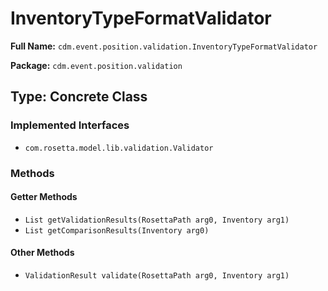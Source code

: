 # InventoryTypeFormatValidator

**Full Name:** `cdm.event.position.validation.InventoryTypeFormatValidator`

**Package:** `cdm.event.position.validation`

## Type: Concrete Class

### Implemented Interfaces

- `com.rosetta.model.lib.validation.Validator`

### Methods

#### Getter Methods

- `List getValidationResults(RosettaPath arg0, Inventory arg1)`
- `List getComparisonResults(Inventory arg0)`

#### Other Methods

- `ValidationResult validate(RosettaPath arg0, Inventory arg1)`

